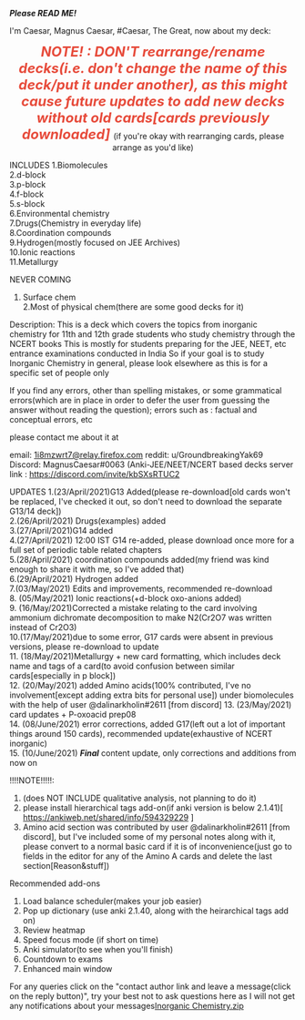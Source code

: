 <b><i>Please READ ME! </i></b>

I'm Caesar, Magnus Caesar, #Caesar, The Great, now about my deck: 

<p style="text-align:center"><span style="font-size:24px"><span style="color:#e74c3c"> 
  <b><i>NOTE! : DON'T rearrange/rename decks(i.e. don't change the name of this deck/put it under another), as this might cause future updates to add new decks without old cards[cards previously downloaded] </b></i>
</span></span>
(if you're okay with rearranging cards, please arrange as you'd like)
  
INCLUDES
1.Biomolecules  
2.d-block  
3.p-block  
4.f-block  
5.s-block  
6.Environmental chemistry   
7.Drugs(Chemistry in everyday life)  
8.Coordination compounds  
9.Hydrogen(mostly focused on JEE Archives)    
10.Ionic reactions  
11.Metallurgy  
 
NEVER COMING
1. Surface chem  
2.Most of physical chem(there are some good decks for it)

Description: 
This is a deck which covers the topics from inorganic chemistry for 11th and 12th grade students who study chemistry through the NCERT books
This is mostly for students preparing for the JEE, NEET, etc  entrance examinations conducted in India 
So if your goal is to study Inorganic Chemistry in general, please look elsewhere as this is for a specific set of people only

If you find any errors, other than spelling mistakes, or some grammatical errors(which are in place in order to defer the user from guessing the answer without reading the question);
errors such as : factual and conceptual errors, etc

please contact me about it at 

email: 1i8mzwrt7@relay.firefox.com
reddit: u/GroundbreakingYak69
Discord: MagnusCaesar#0063 (Anki-JEE/NEET/NCERT based decks server link : https://discord.com/invite/kbSXsRTUC2

UPDATES
1.(23/April/2021)G13 Added(please re-download[old cards won't be replaced, I've checked it out, so don't need to download the separate G13/14 deck])  
2.(26/April/2021) Drugs(examples) added  
3.(27/April/2021)G14 added  
4.(27/April/2021) 12:00 IST G14 re-added, please download once more for a full set of periodic table related chapters  
5.(28/April/2021) coordination compounds added(my friend was kind enough to share it with me, so I've added that)  
6.(29/April/2021) Hydrogen added  
7.(03/May/2021) Edits and improvements, recommended re-download  
8. (05/May/2021) Ionic reactions(+d-block oxo-anions added)  
9. (16/May/2021)Corrected a mistake relating to the card involving ammonium dichromate decomposition to make N2(Cr2O7 was written instead of Cr2O3)  
10.(17/May/2021)due to some error, G17 cards were absent in previous versions, please re-download to update   
11. (18/May/2021)Metallurgy + new card formatting, which includes deck name and tags of a card(to avoid confusion between similar cards[especially in p block])  
12. (20/May/2021) added Amino acids(100% contributed, I've no involvement[except adding extra bits for personal use]) under biomolecules with the help of user @dalinarkholin#2611 [from discord]
13. (23/May/2021) card updates + P-oxoacid prep08  
14. (08/June/2021) error corrections, added G17(left out a lot of important things around 150 cards), recommended update(exhaustive of NCERT inorganic)   
15. (10/June/2021) <b><i>Final</b></i> content update, only corrections and additions from now on  


!!!!NOTE!!!!!: 
1. (does NOT INCLUDE qualitative analysis, not planning to do it)  
2. please install hierarchical tags add-on(if anki version is below 2.1.41)[ https://ankiweb.net/shared/info/594329229 ]  
3. Amino acid section was contributed by user @dalinarkholin#2611 [from discord], but I've included some of my personal notes along with it, please convert to a normal basic card if it is of inconvenience(just go to fields in the editor for any of the Amino A cards and delete the last section[Reason&stuff])

Recommended add-ons
1. Load balance scheduler(makes your job easier)  
2. Pop up dictionary (use anki 2.1.40, along with the heirarchical tags add on)  
3. Review heatmap  
4. Speed focus mode (if short on time)  
5. Anki simulator(to see when you'll finish)  
6. Countdown to exams  
7. Enhanced main window   
 
For any queries click on the "contact author link and leave a message(click on the reply button)", try your best not to ask questions here as I will not get any notifications about your messages[Inorganic Chemistry.zip](https://github.com/MagnusCaesar/Inorganic-Chemistry-for-11th-and-12th-NCERT-JEE-NEET/files/7592778/Inorganic.Chemistry.zip)
